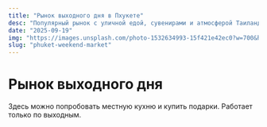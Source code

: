 ```yaml
---
title: "Рынок выходного дня в Пхукете"
desc: "Популярный рынок с уличной едой, сувенирами и атмосферой Таиланда."
date: "2025-09-19"
img: "https://images.unsplash.com/photo-1532634993-15f421e42ec0?w=700&h=300&q=80&fit=crop&auto=format"
slug: "phuket-weekend-market"
---
```


# Рынок выходного дня

Здесь можно попробовать местную кухню и купить подарки. Работает только по выходным.